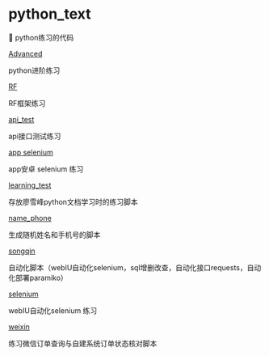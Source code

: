 # python_text
📖 python练习的代码


[Advanced](https://github.com/gaoyang836/python_text/tree/master/Advanced)

python进阶练习

[RF](https://github.com/gaoyang836/python_text/tree/master/RF)

RF框架练习

[api_test](https://github.com/gaoyang836/python_text/tree/master/api_test)

api接口测试练习

[app selenium](https://github.com/gaoyang836/python_text/tree/master/app%20selenium)

app安卓 selenium 练习

[learning_test](https://github.com/gaoyang836/python_text/tree/master/learning_test)

存放廖雪峰python文档学习时的练习脚本

[name_phone](https://github.com/gaoyang836/python_text/tree/master/name_phone) 

生成随机姓名和手机号的脚本

[songqin](https://github.com/gaoyang836/python_text/blob/master/songqin/http.py)

自动化脚本（webIU自动化selenium，sql增删改查，自动化接口requests，自动化部署paramiko）

[selenium](https://github.com/gaoyang836/python_text/tree/master/selenium)

webIU自动化selenium 练习

[weixin](https://github.com/gaoyang836/python_text/tree/master/weixin)

练习微信订单查询与自建系统订单状态核对脚本

